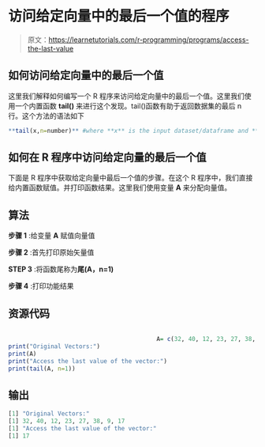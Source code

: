 # 访问给定向量中的最后一个值的程序

> 原文：<https://learnetutorials.com/r-programming/programs/access-the-last-value>

## 如何访问给定向量中的最后一个值

这里我们解释如何编写一个 R 程序来访问给定向量中的最后一个值。这里我们使用一个内置函数 **tail()** 来进行这个发现。tail()函数有助于返回数据集的最后 n 行。这个方法的语法如下

```r
**tail(x,n=number)** #where **x** is the input dataset/dataframe and **n** is the number of rows that the function should display. 

```

## 如何在 R 程序中访问给定向量的最后一个值

下面是 R 程序中获取给定向量中最后一个值的步骤。在这个 R 程序中，我们直接给内置函数赋值。并打印函数结果。这里我们使用变量 **A** 来分配向量值。

## 算法

**步骤 1** :给变量 **A** 赋值向量值

**步骤 2** :首先打印原始矢量值

**STEP 3** :将函数尾称为**尾(A，n=1)**

**步骤 4** :打印功能结果

## 资源代码

```r

                                          A= c(32, 40, 12, 23, 27, 38, 9, 17)
print("Original Vectors:")
print(A)
print("Access the last value of the vector:")
print(tail(A, n=1)) 

```

## 输出

```r
[1] "Original Vectors:"
[1] 32, 40, 12, 23, 27, 38, 9, 17
[1] "Access the last value of the vector:"
[1] 17 
```
